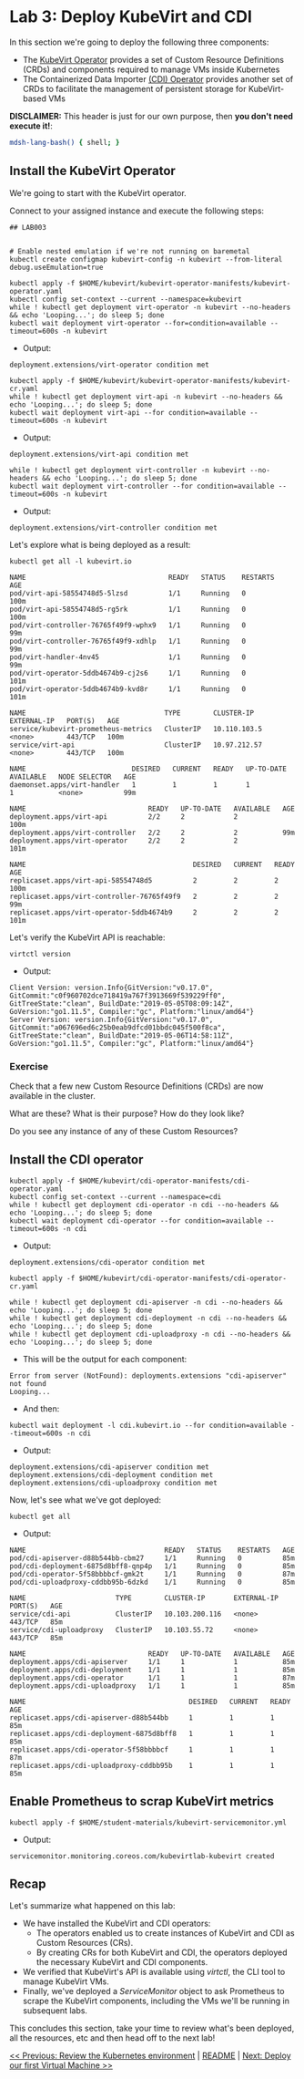 # Lab 3: Deploy KubeVirt and CDI

In this section we're going to deploy the following three components:

* The [KubeVirt Operator](https://github.com/kubevirt/kubevirt) provides a set of Custom Resource Definitions (CRDs) and components required to manage VMs inside Kubernetes
* The Containerized Data Importer [(CDI) Operator](https://github.com/kubevirt/containerized-data-importer) provides another set of CRDs to facilitate the management of persistent storage for KubeVirt-based VMs


**DISCLAIMER:** This header is just for our own purpose, then **you don't need execute it!**:

```bash @mdsh
mdsh-lang-bash() { shell; }
```

## Install the KubeVirt Operator

We're going to start with the KubeVirt operator.

Connect to your assigned instance and execute the following steps:

```shell
## LAB003


# Enable nested emulation if we're not running on baremetal
kubectl create configmap kubevirt-config -n kubevirt --from-literal debug.useEmulation=true

kubectl apply -f $HOME/kubevirt/kubevirt-operator-manifests/kubevirt-operator.yaml
kubectl config set-context --current --namespace=kubevirt
while ! kubectl get deployment virt-operator -n kubevirt --no-headers && echo 'Looping...'; do sleep 5; done
kubectl wait deployment virt-operator --for=condition=available --timeout=600s -n kubevirt
```

- Output:
```
deployment.extensions/virt-operator condition met
```

```shell
kubectl apply -f $HOME/kubevirt/kubevirt-operator-manifests/kubevirt-cr.yaml
while ! kubectl get deployment virt-api -n kubevirt --no-headers && echo 'Looping...'; do sleep 5; done
kubectl wait deployment virt-api --for condition=available --timeout=600s -n kubevirt
```

- Output:
```
deployment.extensions/virt-api condition met
```

```shell
while ! kubectl get deployment virt-controller -n kubevirt --no-headers && echo 'Looping...'; do sleep 5; done
kubectl wait deployment virt-controller --for condition=available --timeout=600s -n kubevirt
```

- Output:
```
deployment.extensions/virt-controller condition met
```

Let's explore what is being deployed as a result:

```shell
kubectl get all -l kubevirt.io
```

```
NAME                                   READY   STATUS    RESTARTS   AGE
pod/virt-api-58554748d5-5lzsd          1/1     Running   0          100m
pod/virt-api-58554748d5-rg5rk          1/1     Running   0          100m
pod/virt-controller-76765f49f9-wphx9   1/1     Running   0          99m
pod/virt-controller-76765f49f9-xdhlp   1/1     Running   0          99m
pod/virt-handler-4nv45                 1/1     Running   0          99m
pod/virt-operator-5ddb4674b9-cj2s6     1/1     Running   0          101m
pod/virt-operator-5ddb4674b9-kvd8r     1/1     Running   0          101m

NAME                                  TYPE        CLUSTER-IP     EXTERNAL-IP   PORT(S)   AGE
service/kubevirt-prometheus-metrics   ClusterIP   10.110.103.5   <none>        443/TCP   100m
service/virt-api                      ClusterIP   10.97.212.57   <none>        443/TCP   100m

NAME                          DESIRED   CURRENT   READY   UP-TO-DATE   AVAILABLE   NODE SELECTOR   AGE
daemonset.apps/virt-handler   1         1         1       1            1           <none>          99m

NAME                              READY   UP-TO-DATE   AVAILABLE   AGE
deployment.apps/virt-api          2/2     2            2           100m
deployment.apps/virt-controller   2/2     2            2           99m
deployment.apps/virt-operator     2/2     2            2           101m

NAME                                         DESIRED   CURRENT   READY   AGE
replicaset.apps/virt-api-58554748d5          2         2         2       100m
replicaset.apps/virt-controller-76765f49f9   2         2         2       99m
replicaset.apps/virt-operator-5ddb4674b9     2         2         2       101m
```

Let's verify the KubeVirt API is reachable:

```shell
virtctl version
```

- Output:

```
Client Version: version.Info{GitVersion:"v0.17.0", GitCommit:"c0f960702dce718419a767f3913669f539229ff0", GitTreeState:"clean", BuildDate:"2019-05-05T08:09:14Z", GoVersion:"go1.11.5", Compiler:"gc", Platform:"linux/amd64"}
Server Version: version.Info{GitVersion:"v0.17.0", GitCommit:"a067696ed6c25b0eab9dfcd01bbdc045f500f8ca", GitTreeState:"clean", BuildDate:"2019-05-06T14:58:11Z", GoVersion:"go1.11.5", Compiler:"gc", Platform:"linux/amd64"}
```
### Exercise

Check that a few new Custom Resource Definitions (CRDs) are now available in the cluster.

What are these? What is their purpose? How do they look like?

Do you see any instance of any of these Custom Resources?

## Install the CDI operator

```shell
kubectl apply -f $HOME/kubevirt/cdi-operator-manifests/cdi-operator.yaml
kubectl config set-context --current --namespace=cdi
while ! kubectl get deployment cdi-operator -n cdi --no-headers && echo 'Looping...'; do sleep 5; done
kubectl wait deployment cdi-operator --for condition=available --timeout=600s -n cdi
```

- Output:

```
deployment.extensions/cdi-operator condition met
```

```shell
kubectl apply -f $HOME/kubevirt/cdi-operator-manifests/cdi-operator-cr.yaml

while ! kubectl get deployment cdi-apiserver -n cdi --no-headers && echo 'Looping...'; do sleep 5; done
while ! kubectl get deployment cdi-deployment -n cdi --no-headers && echo 'Looping...'; do sleep 5; done
while ! kubectl get deployment cdi-uploadproxy -n cdi --no-headers && echo 'Looping...'; do sleep 5; done
```

- This will be the output for each component:
```
Error from server (NotFound): deployments.extensions "cdi-apiserver" not found
Looping...
```

- And then:
```shell
kubectl wait deployment -l cdi.kubevirt.io --for condition=available --timeout=600s -n cdi
```

- Output:

```
deployment.extensions/cdi-apiserver condition met
deployment.extensions/cdi-deployment condition met
deployment.extensions/cdi-uploadproxy condition met
```

Now, let's see what we've got deployed:

```shell
kubectl get all
```

- Output:

```
NAME                                  READY   STATUS    RESTARTS   AGE
pod/cdi-apiserver-d88b544bb-cbm27     1/1     Running   0          85m
pod/cdi-deployment-6875d8bff8-qnp4p   1/1     Running   0          85m
pod/cdi-operator-5f58bbbbcf-gmk2t     1/1     Running   0          87m
pod/cdi-uploadproxy-cddbb95b-6dzkd    1/1     Running   0          85m

NAME                      TYPE        CLUSTER-IP       EXTERNAL-IP   PORT(S)   AGE
service/cdi-api           ClusterIP   10.103.200.116   <none>        443/TCP   85m
service/cdi-uploadproxy   ClusterIP   10.103.55.72     <none>        443/TCP   85m

NAME                              READY   UP-TO-DATE   AVAILABLE   AGE
deployment.apps/cdi-apiserver     1/1     1            1           85m
deployment.apps/cdi-deployment    1/1     1            1           85m
deployment.apps/cdi-operator      1/1     1            1           87m
deployment.apps/cdi-uploadproxy   1/1     1            1           85m

NAME                                        DESIRED   CURRENT   READY   AGE
replicaset.apps/cdi-apiserver-d88b544bb     1         1         1       85m
replicaset.apps/cdi-deployment-6875d8bff8   1         1         1       85m
replicaset.apps/cdi-operator-5f58bbbbcf     1         1         1       87m
replicaset.apps/cdi-uploadproxy-cddbb95b    1         1         1       85m
```

## Enable Prometheus to scrap KubeVirt metrics

```
kubectl apply -f $HOME/student-materials/kubevirt-servicemonitor.yml
```

- Output:

```
servicemonitor.monitoring.coreos.com/kubevirtlab-kubevirt created
```

## Recap

Let's summarize what happened on this lab:

* We have installed the KubeVirt and CDI operators:
  * The operators enabled us to create instances of KubeVirt and CDI as Custom Resources (CRs).
  * By creating CRs for both KubeVirt and CDI, the operators deployed the necessary KubeVirt and CDI components.
* We verified that KubeVirt's API is available using *virtctl*, the CLI tool to manage KubeVirt VMs.
* Finally, we've deployed a *ServiceMonitor* object to ask Prometheus to scrape the KubeVirt components, including the VMs we'll be running in subsequent labs.


This concludes this section, take your time to review what's been deployed, all the resources, etc and then head off to the next lab!

[<< Previous: Review the Kubernetes environment](../lab2/lab2.md) | [README](../../README.md) | [Next: Deploy our first Virtual Machine >>](../lab4/lab4.md)
